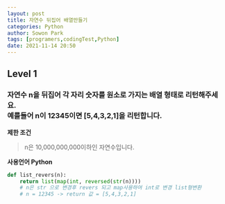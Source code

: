 ```yaml
---
layout: post
title: 자연수 뒤집어 배열만들기
categories: Python
author: Sowon Park
tags: [programers,codingTest,Python]
date: 2021-11-14 20:50
---
```

## Level 1
### 자연수 n을 뒤집어 각 자리 숫자를 원소로 가지는 배열 형태로 리턴해주세요. </br>예를들어 n이 12345이면 [5,4,3,2,1]을 리턴합니다.

**제한 조건**
> n은 10,000,000,000이하인 자연수입니다.

**사용언어 Python**  

```python
def list_revers(n):
    return list(map(int, reversed(str(n))))
    # n은 str 으로 변경후 revers 되고 map사용하여 int로 변경 list형변환
    # n = 12345 -> return 값 = [5,4,3,2,1]
```
